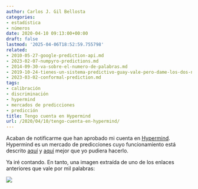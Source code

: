 ```yaml
---
author: Carlos J. Gil Bellosta
categories:
- estadística
- números
date: 2020-04-10 09:13:00+00:00
draft: false
lastmod: '2025-04-06T18:52:59.755798'
related:
- 2010-05-27-google-prediction-api.md
- 2023-02-07-numpyro-predictions.md
- 2014-09-30-va-sobre-el-numero-de-palabras.md
- 2019-10-24-tienes-un-sistema-predictivo-guay-vale-pero-dame-los-dos-numeros.md
- 2023-03-02-conformal-prediction.md
tags:
- calibración
- discriminación
- hypermind
- mercados de predicciones
- predicción
title: Tengo cuenta en Hypermind
url: /2020/04/10/tengo-cuenta-en-hypermind/
---
```


Acaban de notificarme que han aprobado mi cuenta en [Hypermind](https://predict.hypermind.com/). Hypermind es un mercado de predicciones cuyo funcionamiento está descrito [aquí](https://predict.hypermind.com/hypermind/app.html?fwd=#research) y [aquí](https://predict.hypermind.com/hypermind/app.html?fwd=#research) mejor que yo pudiera hacerlo.

Ya iré contando. En tanto, una imagen extraída de uno de los enlaces anteriores que vale por mil palabras:

![](/wp-uploads/2020/04/accuracy-en.png#center)